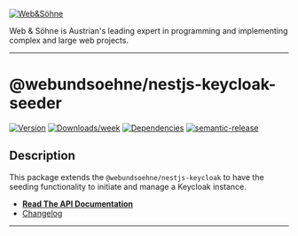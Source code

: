 [![Web&Söhne](https://webundsoehne.com/wp-content/uploads/2016/11/logo.png)](https://webundsoehne.com)

Web & Söhne is Austrian's leading expert in programming and implementing complex and large web projects.

---

# @webundsoehne/nestjs-keycloak-seeder

[![Version](https://img.shields.io/npm/v/@webundsoehne/nestjs-keycloak-seeder.svg)](https://npmjs.org/package/@webundsoehne/nestjs-keycloak-seeder) [![Downloads/week](https://img.shields.io/npm/dw/@webundsoehne/nestjs-keycloak-seeder.svg)](https://npmjs.org/package/@webundsoehne/nestjs-keycloak-seeder) [![Dependencies](https://img.shields.io/librariesio/release/npm/@webundsoehne/nestjs-keycloak-seeder)](https://npmjs.org/package/@webundsoehne/nestjs-keycloak-seeder) [![semantic-release](https://img.shields.io/badge/%20%20%F0%9F%93%A6%F0%9F%9A%80-semantic--release-e10079.svg)](https://github.com/semantic-release/semantic-release)

## Description

This package extends the `@webundsoehne/nestjs-keycloak` to have the seeding functionality to initiate and manage a Keycloak instance.

- **[Read The API Documentation](./docs/README.md)**
- [Changelog](./CHANGELOG.md)

<!-- toc -->

<!-- tocstop -->

---
